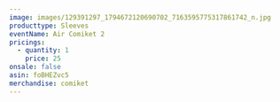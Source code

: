 ```yaml
---
image: images/129391297_1794672120690702_7163595775317861742_n.jpg
producttype: Sleeves
eventName: Air Comiket 2
pricings:
  - quantity: 1
    price: 25
onsale: false
asin: foBHEZvc5
merchandise: comiket
---
```

